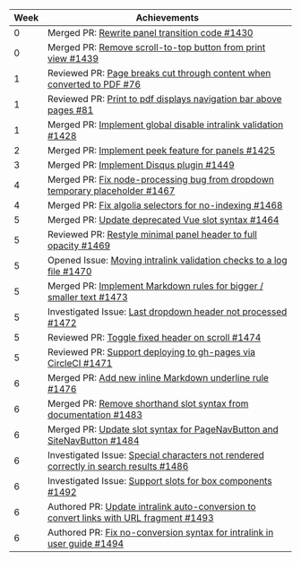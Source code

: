 Week | Achievements
---- | ------------
0 | Merged PR: [Rewrite panel transition code #1430](https://github.com/MarkBind/markbind/pull/1430)
0 | Merged PR: [Remove scroll-to-top button from print view #1439](https://github.com/MarkBind/markbind/pull/1439)
1 | Reviewed PR: [Page breaks cut through content when converted to PDF #76](https://github.com/se-edu/addressbook-level3/pull/76)
1 | Reviewed PR: [Print to pdf displays navigation bar above pages #81](https://github.com/se-edu/addressbook-level3/pull/81)
1 | Merged PR: [Implement global disable intralink validation #1428](https://github.com/MarkBind/markbind/pull/1428)
2 | Merged PR: [Implement peek feature for panels #1425](https://github.com/MarkBind/markbind/pull/1425)
3 | Merged PR: [Implement Disqus plugin #1449](https://github.com/MarkBind/markbind/pull/1449)
4 | Merged PR: [Fix node-processing bug from dropdown temporary placeholder #1467](https://github.com/MarkBind/markbind/pull/1467)
4 | Merged PR: [Fix algolia selectors for no-indexing #1468](https://github.com/MarkBind/markbind/pull/1468)
5 | Merged PR: [Update deprecated Vue slot syntax #1464](https://github.com/MarkBind/markbind/pull/1464)
5 | Reviewed PR: [Restyle minimal panel header to full opacity #1469](https://github.com/MarkBind/markbind/pull/1469)
5 | Opened Issue: [Moving intralink validation checks to a log file #1470](https://github.com/MarkBind/markbind/issues/1470)
5 | Merged PR: [Implement Markdown rules for bigger / smaller text #1473](https://github.com/MarkBind/markbind/pull/1473)
5 | Investigated Issue: [Last dropdown header not processed #1472](https://github.com/MarkBind/markbind/issues/1472)
5 | Reviewed PR: [Toggle fixed header on scroll #1474](https://github.com/MarkBind/markbind/pull/1474)
5 | Reviewed PR: [Support deploying to gh-pages via CircleCI #1471](https://github.com/MarkBind/markbind/pull/1471)
6 | Merged PR: [Add new inline Markdown underline rule #1476](https://github.com/MarkBind/markbind/pull/1476)
6 | Merged PR: [Remove shorthand slot syntax from documentation #1483](https://github.com/MarkBind/markbind/pull/1483)
6 | Merged PR: [Update slot syntax for PageNavButton and SiteNavButton #1484](https://github.com/MarkBind/markbind/pull/1484)
6 | Investigated Issue: [Special characters not rendered correctly in search results #1486](https://github.com/MarkBind/markbind/issues/1486)
6 | Investigated Issue: [Support slots for box components #1492](https://github.com/MarkBind/markbind/issues/1492)
6 | Authored PR: [Update intralink auto-conversion to convert links with URL fragment #1493](https://github.com/MarkBind/markbind/pull/1493)
6 | Authored PR: [Fix no-conversion syntax for intralink in user guide #1494](https://github.com/MarkBind/markbind/pull/1494)
